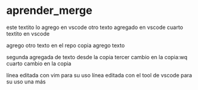 # aprender_merge

este textito lo agrego en vscode
otro texto agregado en vscode
cuarto textito en vscode

agrego otro texto en el repo copia
agrego texto

segunda agregada de texto desde la copia
tercer cambio en la copia:wq
cuarto cambio en la copia

línea editada con vim para su uso
línea editada con el tool de vscode para su uso
una más
